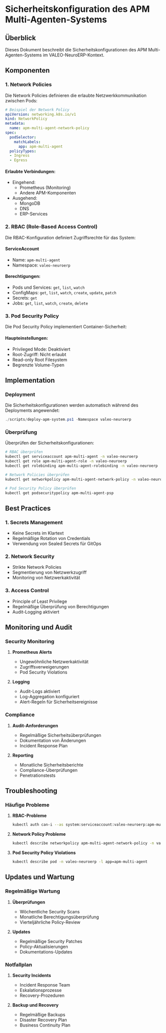 # Sicherheitskonfiguration des APM Multi-Agenten-Systems

## Überblick

Dieses Dokument beschreibt die Sicherheitskonfigurationen des APM Multi-Agenten-Systems im VALEO-NeuroERP-Kontext.

## Komponenten

### 1. Network Policies

Die Network Policies definieren die erlaubte Netzwerkkommunikation zwischen Pods:

```yaml
# Beispiel der Network Policy
apiVersion: networking.k8s.io/v1
kind: NetworkPolicy
metadata:
  name: apm-multi-agent-network-policy
spec:
  podSelector:
    matchLabels:
      app: apm-multi-agent
  policyTypes:
  - Ingress
  - Egress
```

#### Erlaubte Verbindungen:
- Eingehend:
  - Prometheus (Monitoring)
  - Andere APM-Komponenten
- Ausgehend:
  - MongoDB
  - DNS
  - ERP-Services

### 2. RBAC (Role-Based Access Control)

Die RBAC-Konfiguration definiert Zugriffsrechte für das System:

#### ServiceAccount
- Name: `apm-multi-agent`
- Namespace: `valeo-neuroerp`

#### Berechtigungen:
- Pods und Services: `get`, `list`, `watch`
- ConfigMaps: `get`, `list`, `watch`, `create`, `update`, `patch`
- Secrets: `get`
- Jobs: `get`, `list`, `watch`, `create`, `delete`

### 3. Pod Security Policy

Die Pod Security Policy implementiert Container-Sicherheit:

#### Haupteinstellungen:
- Privileged Mode: Deaktiviert
- Root-Zugriff: Nicht erlaubt
- Read-only Root Filesystem
- Begrenzte Volume-Typen

## Implementation

### Deployment

Die Sicherheitskonfigurationen werden automatisch während des Deployments angewendet:

```powershell
./scripts/deploy-apm-system.ps1 -Namespace valeo-neuroerp
```

### Überprüfung

Überprüfen der Sicherheitskonfigurationen:

```bash
# RBAC überprüfen
kubectl get serviceaccount apm-multi-agent -n valeo-neuroerp
kubectl get role apm-multi-agent-role -n valeo-neuroerp
kubectl get rolebinding apm-multi-agent-rolebinding -n valeo-neuroerp

# Network Policies überprüfen
kubectl get networkpolicy apm-multi-agent-network-policy -n valeo-neuroerp

# Pod Security Policy überprüfen
kubectl get podsecuritypolicy apm-multi-agent-psp
```

## Best Practices

### 1. Secrets Management
- Keine Secrets im Klartext
- Regelmäßige Rotation von Credentials
- Verwendung von Sealed Secrets für GitOps

### 2. Network Security
- Strikte Network Policies
- Segmentierung von Netzwerkzugriff
- Monitoring von Netzwerkaktivität

### 3. Access Control
- Principle of Least Privilege
- Regelmäßige Überprüfung von Berechtigungen
- Audit-Logging aktiviert

## Monitoring und Audit

### Security Monitoring

1. **Prometheus Alerts**
   - Ungewöhnliche Netzwerkaktivität
   - Zugriffsverweigerungen
   - Pod Security Violations

2. **Logging**
   - Audit-Logs aktiviert
   - Log-Aggregation konfiguriert
   - Alert-Regeln für Sicherheitsereignisse

### Compliance

1. **Audit-Anforderungen**
   - Regelmäßige Sicherheitsüberprüfungen
   - Dokumentation von Änderungen
   - Incident Response Plan

2. **Reporting**
   - Monatliche Sicherheitsberichte
   - Compliance-Überprüfungen
   - Penetrationstests

## Troubleshooting

### Häufige Probleme

1. **RBAC-Probleme**
   ```bash
   kubectl auth can-i --as system:serviceaccount:valeo-neuroerp:apm-multi-agent get pods -n valeo-neuroerp
   ```

2. **Network Policy Probleme**
   ```bash
   kubectl describe networkpolicy apm-multi-agent-network-policy -n valeo-neuroerp
   ```

3. **Pod Security Policy Violations**
   ```bash
   kubectl describe pod -n valeo-neuroerp -l app=apm-multi-agent
   ```

## Updates und Wartung

### Regelmäßige Wartung

1. **Überprüfungen**
   - Wöchentliche Security Scans
   - Monatliche Berechtigungsüberprüfung
   - Vierteljährliche Policy-Review

2. **Updates**
   - Regelmäßige Security Patches
   - Policy-Aktualisierungen
   - Dokumentations-Updates

### Notfallplan

1. **Security Incidents**
   - Incident Response Team
   - Eskalationsprozesse
   - Recovery-Prozeduren

2. **Backup und Recovery**
   - Regelmäßige Backups
   - Disaster Recovery Plan
   - Business Continuity Plan 